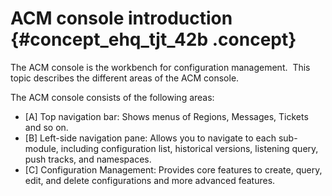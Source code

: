 # ACM console introduction {#concept_ehq_tjt_42b .concept}

The ACM console is the workbench for configuration management.  This topic describes the different areas of the ACM console.

The ACM console consists of the following areas:

 

-   \[A\] Top navigation bar: Shows menus of Regions, Messages, Tickets and so on.
-   \[B\] Left-side navigation pane: Allows you to navigate to each sub-module, including configuration list, historical versions, listening query, push tracks, and namespaces.
-   \[C\] Configuration Management: Provides core features to create, query, edit, and delete configurations and more advanced features.


